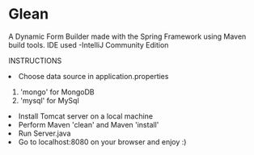 Glean
=====
A Dynamic Form Builder made with the Spring Framework using Maven build tools.
IDE used -IntelliJ Community Edition

INSTRUCTIONS
<li>Choose data source in application.properties</li>
<ol>
<li>'mongo' for MongoDB</li>
<li>'mysql' for MySql</li>
</ol>
<li>Install Tomcat server on a local machine</li>
<li>Perform Maven 'clean' and Maven 'install'</li>
<li>Run Server.java</li>
<li>Go to localhost:8080 on your browser and enjoy :)</li>




